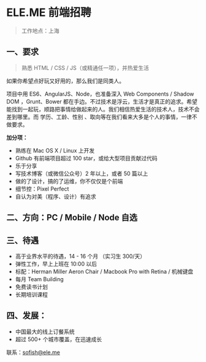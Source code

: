 # ELE.ME 前端招聘

> 工作地点：上海

## 一、要求

> 熟悉 HTML / CSS / JS（或精通任一项），并热爱生活

如果你希望点好玩又好用的，那么我们是同类人。

项目中用 ES6、AngularJS、Node，也准备深入 Web Components / Shadow DOM ，Grunt、Bower 都在手边。不过技术是浮云，生活才是真正的追求。希望能找到一起玩，顺路把事情给做起来的人。我们相信热爱生活的技术人，技术不会差到哪里。而 学历、工龄、性别 、取向等在我们看来大多是个人的事情，一律不做要求。

**加分项：**
- 熟练在 Mac OS X / Linux 上开发
- Github 有前端项目超过 100 star，或给大型项目贡献过代码
- 乐于分享
- 写技术博客（或微信公众号）2 年以上，或者 50 篇以上
- 做的了设计，搞的了运维，你不仅仅是个前端
- 细节控：Pixel Perfect
- 自认为对美（程序、设计）有追求

## 二、方向：PC / Mobile / Node 自选

## 三、待遇

- 高于业界水平的待遇，14 - 16 个月 （实习生 300/天）
- 弹性工作，早上上班在 10:00 以后
- 标配：Herman Miller Aeron Chair / Macbook Pro with Retina / 机械键盘
- 每月 Team Building
- 免费读书计划
- 长期培训课程

## 四、发展：

- 中国最大的线上订餐系统
- 超过 500+ 个城市覆盖，在迅速成长


联系：sofish@ele.me
